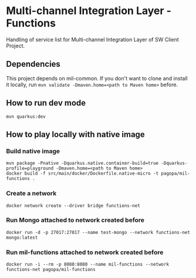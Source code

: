 # Multi-channel Integration Layer - Functions
Handling of service list for Multi-channel Integration Layer of SW Client Project.

## Dependencies
This project depends on mil-common. If you don't want to clone and install it locally, run ```mvn validate -Dmaven.home=<path to Maven home>``` before.

## How to run dev mode
```shell script
mvn quarkus:dev
```

## How to play locally with native image
### Build native image
```shell script
mvn package -Pnative -Dquarkus.native.container-build=true -Dquarkus-profile=playground -Dmaven.home=<path to Maven home>
docker build -f src/main/docker/Dockerfile.native-micro -t pagopa/mil-functions .
```

### Create a network
```shell script
docker network create --driver bridge functions-net
```

### Run Mongo attached to network created before
```shell script
docker run -d -p 27017:27017 --name test-mongo --network functions-net mongo:latest
```

### Run mil-functions attached to network created before
```shell script
docker run -i --rm -p 8080:8080 --name mil-functions --network functions-net pagopa/mil-functions
```
